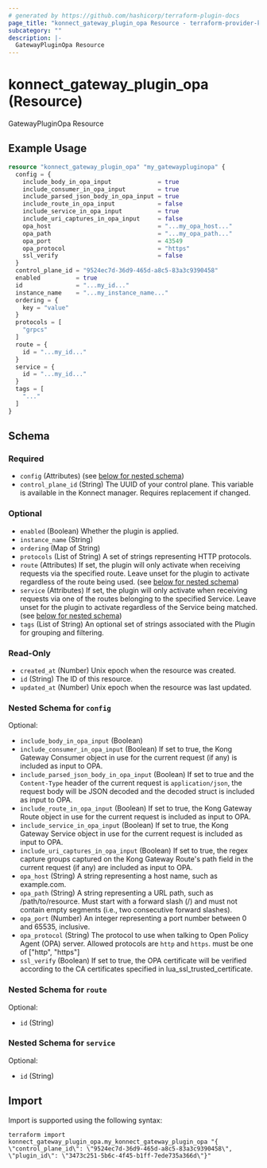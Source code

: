 ```yaml
---
# generated by https://github.com/hashicorp/terraform-plugin-docs
page_title: "konnect_gateway_plugin_opa Resource - terraform-provider-konnect"
subcategory: ""
description: |-
  GatewayPluginOpa Resource
---
```


# konnect_gateway_plugin_opa (Resource)

GatewayPluginOpa Resource

## Example Usage

```terraform
resource "konnect_gateway_plugin_opa" "my_gatewaypluginopa" {
  config = {
    include_body_in_opa_input             = true
    include_consumer_in_opa_input         = true
    include_parsed_json_body_in_opa_input = true
    include_route_in_opa_input            = false
    include_service_in_opa_input          = true
    include_uri_captures_in_opa_input     = false
    opa_host                              = "...my_opa_host..."
    opa_path                              = "...my_opa_path..."
    opa_port                              = 43549
    opa_protocol                          = "https"
    ssl_verify                            = false
  }
  control_plane_id = "9524ec7d-36d9-465d-a8c5-83a3c9390458"
  enabled          = true
  id               = "...my_id..."
  instance_name    = "...my_instance_name..."
  ordering = {
    key = "value"
  }
  protocols = [
    "grpcs"
  ]
  route = {
    id = "...my_id..."
  }
  service = {
    id = "...my_id..."
  }
  tags = [
    "..."
  ]
}
```

<!-- schema generated by tfplugindocs -->
## Schema

### Required

- `config` (Attributes) (see [below for nested schema](#nestedatt--config))
- `control_plane_id` (String) The UUID of your control plane. This variable is available in the Konnect manager. Requires replacement if changed.

### Optional

- `enabled` (Boolean) Whether the plugin is applied.
- `instance_name` (String)
- `ordering` (Map of String)
- `protocols` (List of String) A set of strings representing HTTP protocols.
- `route` (Attributes) If set, the plugin will only activate when receiving requests via the specified route. Leave unset for the plugin to activate regardless of the route being used. (see [below for nested schema](#nestedatt--route))
- `service` (Attributes) If set, the plugin will only activate when receiving requests via one of the routes belonging to the specified Service. Leave unset for the plugin to activate regardless of the Service being matched. (see [below for nested schema](#nestedatt--service))
- `tags` (List of String) An optional set of strings associated with the Plugin for grouping and filtering.

### Read-Only

- `created_at` (Number) Unix epoch when the resource was created.
- `id` (String) The ID of this resource.
- `updated_at` (Number) Unix epoch when the resource was last updated.

<a id="nestedatt--config"></a>
### Nested Schema for `config`

Optional:

- `include_body_in_opa_input` (Boolean)
- `include_consumer_in_opa_input` (Boolean) If set to true, the Kong Gateway Consumer object in use for the current request (if any) is included as input to OPA.
- `include_parsed_json_body_in_opa_input` (Boolean) If set to true and the `Content-Type` header of the current request is `application/json`, the request body will be JSON decoded and the decoded struct is included as input to OPA.
- `include_route_in_opa_input` (Boolean) If set to true, the Kong Gateway Route object in use for the current request is included as input to OPA.
- `include_service_in_opa_input` (Boolean) If set to true, the Kong Gateway Service object in use for the current request is included as input to OPA.
- `include_uri_captures_in_opa_input` (Boolean) If set to true, the regex capture groups captured on the Kong Gateway Route's path field in the current request (if any) are included as input to OPA.
- `opa_host` (String) A string representing a host name, such as example.com.
- `opa_path` (String) A string representing a URL path, such as /path/to/resource. Must start with a forward slash (/) and must not contain empty segments (i.e., two consecutive forward slashes).
- `opa_port` (Number) An integer representing a port number between 0 and 65535, inclusive.
- `opa_protocol` (String) The protocol to use when talking to Open Policy Agent (OPA) server. Allowed protocols are `http` and `https`. must be one of ["http", "https"]
- `ssl_verify` (Boolean) If set to true, the OPA certificate will be verified according to the CA certificates specified in lua_ssl_trusted_certificate.


<a id="nestedatt--route"></a>
### Nested Schema for `route`

Optional:

- `id` (String)


<a id="nestedatt--service"></a>
### Nested Schema for `service`

Optional:

- `id` (String)

## Import

Import is supported using the following syntax:

```shell
terraform import konnect_gateway_plugin_opa.my_konnect_gateway_plugin_opa "{ \"control_plane_id\": \"9524ec7d-36d9-465d-a8c5-83a3c9390458\",  \"plugin_id\": \"3473c251-5b6c-4f45-b1ff-7ede735a366d\"}"
```
